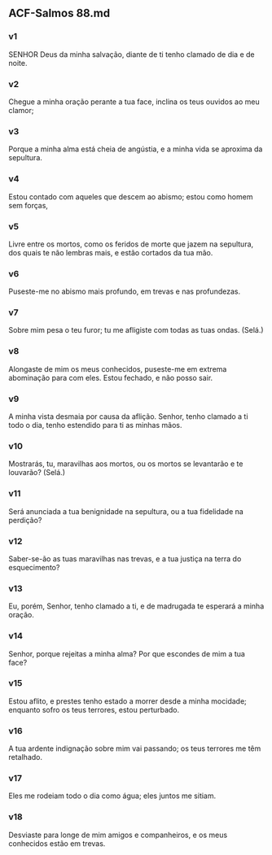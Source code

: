 ## ACF-Salmos 88.md
### v1
 SENHOR Deus da minha salvação, diante de ti tenho clamado de dia e de noite.
### v2
 Chegue a minha oração perante a tua face, inclina os teus ouvidos ao meu clamor;
### v3
 Porque a minha alma está cheia de angústia, e a minha vida se aproxima da sepultura.
### v4
 Estou contado com aqueles que descem ao abismo; estou como homem sem forças,
### v5
 Livre entre os mortos, como os feridos de morte que jazem na sepultura, dos quais te não lembras mais, e estão cortados da tua mão.
### v6
 Puseste-me no abismo mais profundo, em trevas e nas profundezas.
### v7
 Sobre mim pesa o teu furor; tu me afligiste com todas as tuas ondas. (Selá.)
### v8
 Alongaste de mim os meus conhecidos, puseste-me em extrema abominação para com eles. Estou fechado, e não posso sair.
### v9
 A minha vista desmaia por causa da aflição. Senhor, tenho clamado a ti todo o dia, tenho estendido para ti as minhas mãos.
### v10
 Mostrarás, tu, maravilhas aos mortos, ou os mortos se levantarão e te louvarão? (Selá.)
### v11
 Será anunciada a tua benignidade na sepultura, ou a tua fidelidade na perdição?
### v12
 Saber-se-ão as tuas maravilhas nas trevas, e a tua justiça na terra do esquecimento?
### v13
 Eu, porém, Senhor, tenho clamado a ti, e de madrugada te esperará a minha oração.
### v14
 Senhor, porque rejeitas a minha alma? Por que escondes de mim a tua face?
### v15
 Estou aflito, e prestes tenho estado a morrer desde a minha mocidade; enquanto sofro os teus terrores, estou perturbado.
### v16
 A tua ardente indignação sobre mim vai passando; os teus terrores me têm retalhado.
### v17
 Eles me rodeiam todo o dia como água; eles juntos me sitiam.
### v18
 Desviaste para longe de mim amigos e companheiros, e os meus conhecidos estão em trevas.
